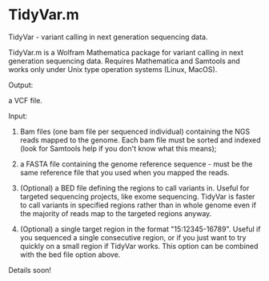 # TidyVar.m
TidyVar - variant calling in next generation sequencing data.

TidyVar.m is a Wolfram Mathematica package for variant calling in next generation sequencing data. Requires Mathematica and Samtools and works only under Unix type operation systems (Linux, MacOS).

Output:

a VCF file.

Input:

1) Bam files (one bam file per sequenced individual) containing the NGS reads mapped to the genome. Each bam file must be sorted and indexed (look for Samtools help if you don't know what this means);

2) a FASTA file containing the genome reference sequence - must be the same reference file that you used when you mapped the reads.

3) (Optional) a BED file defining the regions to call variants in. Useful for targeted sequencing projects, like exome sequencing. TidyVar is faster to call variants in specified regions rather than in whole genome even if the majority of reads map to the targeted regions anyway.

4) (Optional) a single target region in the format "15:12345-16789". Useful if you sequenced a single consecutive region, or if you just want to try quickly on a small region if TidyVar works. This option can be combined with the bed file option above.

Details soon!
